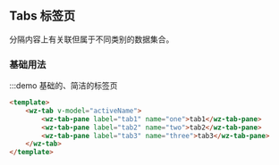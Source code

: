 
<script> //script只能由一个 所以要把本页面的数据逻辑全写到这个script中 ，下面每一个的demo中的script 只用来展示
    export default {
        data() {
            return {
                activeName:''
            }
        },
        methods:{
        }
    }
</script>
## Tabs 标签页
分隔内容上有关联但属于不同类别的数据集合。

### 基础用法
:::demo 基础的、简洁的标签页

```html
<template>
    <wz-tab v-model="activeName">
        <wz-tab-pane label="tab1" name="one">tab1</wz-tab-pane>
        <wz-tab-pane label="tab2" name="two">tab2</wz-tab-pane>
        <wz-tab-pane label="tab3" name="three">tab3</wz-tab-pane>
    </wz-tab>
</template>
``` 
